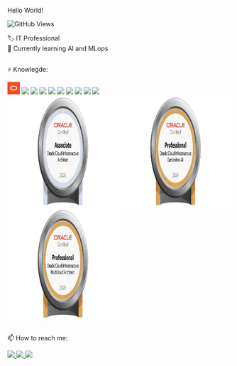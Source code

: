  Hello World!

![GitHub Views](https://komarev.com/ghpvc/?username=lrgamito)

🏷️ IT Professional<br>
📖 Currently learning AI and MLops

##

⚡ Knowlegde:

<div>
 <img src="https://github.com/lrgamito/lrgamito/blob/main/OracleRedTag.jpg" width="28" height="28" />
<img src="https://img.shields.io/badge/-Oracle-CC2927?style=for-the-badge&logo=oracle&logoColor=FFFFFF" /> 
<img src="https://img.shields.io/badge/-OCI-CC3020?style=for-the-badge&logo=oracle&logoColor=FFFFFF" /> 
<img src="https://img.shields.io/badge/-PLSQL-D00830?style=for-the-badge" /> 
<img src="https://img.shields.io/badge/-SQL-117BCD?style=for-the-badge" /> 
<img src="https://img.shields.io/badge/-Azure-0078D4?style=for-the-badge&logo=microsoftazure&logoColor=FFFFFF" /> 
<img src="https://img.shields.io/badge/-Microsoft%20Fabric-F2C811?style=for-the-badge&logo=powerbi&logoColor=000000" /> 
<img src="https://img.shields.io/badge/-Python-3776AB?style=for-the-badge&logo=python&logoColor=FFFFFF" /> 
<img src="https://img.shields.io/badge/-Linux-009999?style=for-the-badge&logo=Linux&logoColor=FFFFFF" /> 
<img src="https://img.shields.io/badge/-Windows-3776AB?style=for-the-badge&logo=windows&logoColor=FFFFFF" />
<br>
<img src="https://github.com/lrgamito/lrgamito/blob/main/OCI25CAA.png" width="250" height="250" /> 
<img src="https://github.com/lrgamito/lrgamito/blob/main/OCI2024GAIOCP.png" width="250" height="250" /> 
<img src="https://github.com/lrgamito/lrgamito/blob/main/OCI2025MCAOCP.png" width="250" height="250" /> 

</div>

##
📫 How to reach me:
<div>
  <a href="https://www.linkedin.com/in/leandrogamito/"> <img src="https://img.shields.io/badge/LinkedIn-0077B5?style=for-the-badge&logo=linkedin&logoColor=white" target="_blank"/> </a>
  <a href="mailto:lr.gamito@gmail.com"> <img src="https://img.shields.io/badge/Gmail-D14836?style=for-the-badge&logo=gmail&logoColor=white" target="_blank"/> </a>
  <a href="https://www.instagram.com/lrgamito/"> <img src="https://img.shields.io/badge/Instagram-D00830?style=for-the-badge&logo=instagram&logoColor=white" target="_blank"/> </a>

</div>

